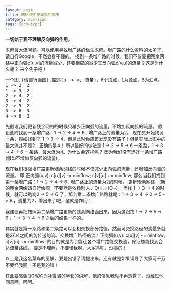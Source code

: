 ```yaml
---
layout: post
title: 网络流中反向弧的作用
category: acm-icpc
tags: [acm-icpc]
---
```


<strong>一切始于我不理解反向弧的作用。</strong>

求解最大流问题，可以使用寻找增广路的做法求解。增广路的什么资料的太多了，请自行Google，不然会看不懂的。
找到一条增广路的时候，我们不仅要把残余网络中正向弧c[u,v]的流量减少，还要相应的减少其反向弧c[v,u]的流量？这是为什么呢？
来个例子吧！
<pre>一个图,(请自行画图),描述(u -&gt; v, 流量)，6个顶点，1为源点，6为汇点。
1 -&gt; 2  2
1 -&gt; 3  2
2 -&gt; 4  2
3 -&gt; 4  2
2 -&gt; 5  2
5 -&gt; 6  3
4 -&gt; 6  2</pre>
先假设我们更新残余网络的时候只减少正向弧的流量，不增加反向弧的流量。
假设此时找到一条增广路：1 -&gt; 2 -&gt; 4 -&gt; 6 , 增广路上的流量为2。
现在又开始找另一条，假如找到了 1 -&gt; 3 -&gt; 4，但是此时你应该发现没有路了！但是实际上图中的最大流并不是2，正确的是4！
所以最好的做法是 1 -&gt; 2 -&gt; 5 -&gt; 6 一条路，1 -&gt; 3 -&gt; 4 -&gt; 6 一条路，最大流为4。为什么会这样呢？
因为我们没有选好一条增广路(假如不增加反向弧的流量)。

现在我们根据增广路更新残余网络的时候不仅减少正向弧的流量，还增加反向弧的流量。
即 正向弧(u,v): c[u][v] -= minflow; c[v][u] += minflow;
那么当我们找到第一条增广路：1 -&gt; 2 -&gt; 4 -&gt; 6 , 增广路上的流量为2的时候，
更新残余网络，(新的残余网络请自行绘图，不要老是依赖别人，O(∩_∩)O~)。
当找 1 -&gt; 3 -&gt; 4 的时候，就可以跑向2 -&gt; 5 -&gt; 6 了，那么第二条增广路路就是：1 -&gt; 3 -&gt; 4 -&gt; 2 -&gt; 5 -&gt; 6 ，流量为2，看出来了吧，这就是作用！

我建议再把按照第二条增广路更新的残余网络画出来，因为这跟找 1 -&gt; 2 -&gt; 5 -&gt; 6 ，1 -&gt; 3 -&gt; 4 -&gt; 6 之后的结果一样的。

其实就是第一条路和第二条路可以互相交换部分路径，然而可交换路径的流最多就是2和4之间的能传送的流。交换增广路径的流！正向弧(u,v): c[u][v] -= minflow; c[v][u] += minflow; 的目的就是为了能让各个增广路能交换流，保证总能找到合适流量路线。
要是不理解，不要怪我啊，大家背吧，没事的！

以上是我这名菜鸟的见解，要是出错了请提出来。还有就是如果误导了大家可千万不要怪我啊！不是我的错！

在此要感谢QQ昵称为冰雪城的学长的讲解，他的信息我就不再透露了，没经过他同意啊，呵呵。
